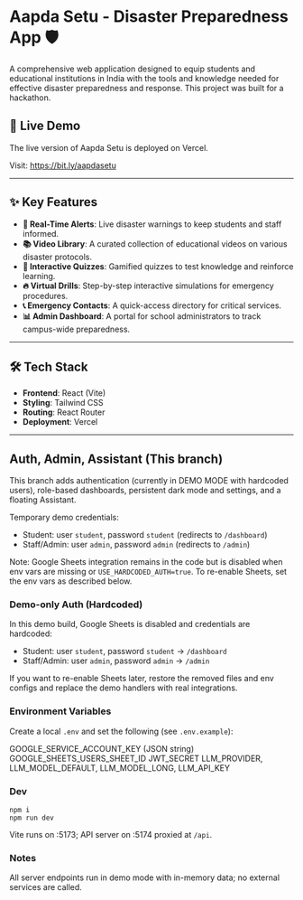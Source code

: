 # Aapda Setu - Disaster Preparedness App 🛡️

A comprehensive web application designed to equip students and educational institutions in India with the tools and knowledge needed for effective disaster preparedness and response. This project was built for a hackathon.

## 🚀 Live Demo

The live version of Aapda Setu is deployed on Vercel.

Visit: https://bit.ly/aapdasetu

---

## ✨ Key Features

- **🚨 Real-Time Alerts**: Live disaster warnings to keep students and staff informed.
- **📚 Video Library**: A curated collection of educational videos on various disaster protocols.
- **🧠 Interactive Quizzes**: Gamified quizzes to test knowledge and reinforce learning.
- **🔥 Virtual Drills**: Step-by-step interactive simulations for emergency procedures.
- **📞 Emergency Contacts**: A quick-access directory for critical services.
- **📊 Admin Dashboard**: A portal for school administrators to track campus-wide preparedness.

---

## 🛠️ Tech Stack

- **Frontend**: React (Vite)
- **Styling**: Tailwind CSS
- **Routing**: React Router
- **Deployment**: Vercel

---

## Auth, Admin, Assistant (This branch)

This branch adds authentication (currently in DEMO MODE with hardcoded users), role-based dashboards, persistent dark mode and settings, and a floating Assistant.

Temporary demo credentials:

- Student: user `student`, password `student` (redirects to `/dashboard`)
- Staff/Admin: user `admin`, password `admin` (redirects to `/admin`)

Note: Google Sheets integration remains in the code but is disabled when env vars are missing or `USE_HARDCODED_AUTH=true`. To re-enable Sheets, set the env vars as described below.

### Demo-only Auth (Hardcoded)

In this demo build, Google Sheets is disabled and credentials are hardcoded:

- Student: user `student`, password `student` → `/dashboard`
- Staff/Admin: user `admin`, password `admin` → `/admin`

If you want to re-enable Sheets later, restore the removed files and env configs and replace the demo handlers with real integrations.

### Environment Variables

Create a local `.env` and set the following (see `.env.example`):

GOOGLE_SERVICE_ACCOUNT_KEY (JSON string)
GOOGLE_SHEETS_USERS_SHEET_ID
JWT_SECRET
LLM_PROVIDER, LLM_MODEL_DEFAULT, LLM_MODEL_LONG, LLM_API_KEY

### Dev

```
npm i
npm run dev
```

Vite runs on :5173; API server on :5174 proxied at `/api`.

### Notes

All server endpoints run in demo mode with in-memory data; no external services are called.
